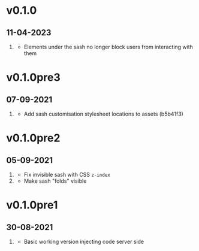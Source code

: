 # v0.1.0
##  11-04-2023

1. [](#bugfix)
    * Elements under the sash no longer block users from interacting with them

# v0.1.0pre3
##  07-09-2021

1. [](#improved)
    * Add sash customisation stylesheet locations to assets (b5b41f3)

# v0.1.0pre2
##  05-09-2021

1. [](#bugfix)
    * Fix invisible sash with CSS `z-index`
2. [](#improved)
    * Make sash "folds" visible

# v0.1.0pre1
##  30-08-2021

1. [](#new)
    * Basic working version injecting code server side
